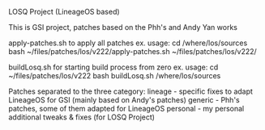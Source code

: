 LOSQ Project (LineageOS based)


This is GSI project, patches based on the Phh's and Andy Yan works

apply-patches.sh to apply all patches
	ex. usage:
	cd /where/los/sources
	bash ~/files/patches/los/v222/apply-patches.sh ~/files/patches/los/v222/

buildLosq.sh for starting build process from zero
	ex. usage:
	cd ~/files/patches/los/v222
	bash buildLosq.sh /where/los/sources

Patches separated to the three category:
lineage - specific fixes to adapt LineageOS for GSI (mainly based on Andy's patches)
generic - Phh's patches, some of them adapted for LineageOS
personal - my personal additional tweaks & fixes (for LOSQ Project)
